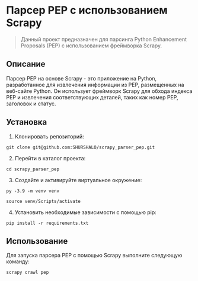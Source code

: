# Парсер PEP с использованием Scrapy

> Данный проект предназначен для парсинга Python Enhancement Proposals (PEP) с использованием фреймворка Scrapy.

## Описание

Парсер PEP на основе Scrapy - это приложение на Python, разработанное для извлечения информации из PEP, размещенных на веб-сайте Python. Он использует фреймворк Scrapy для обхода индекса PEP и извлечения соответствующих деталей, таких как номер PEP, заголовок и статус.

## Установка

1. Клонировать репозиторий:
```
git clone git@github.com:SHURSHALO/scrapy_parser_pep.git
```
2. Перейти в каталог проекта:
```
cd scrapy_parser_pep
```
3. Cоздайте и активируйте виртуальное окружение:
```
py -3.9 -m venv venv
```
```
source venv/Scripts/activate
```
4. Установить необходимые зависимости с помощью pip:
```
pip install -r requirements.txt
```

## Использование

Для запуска парсера PEP с помощью Scrapy выполните следующую команду:
```
scrapy crawl pep
```

